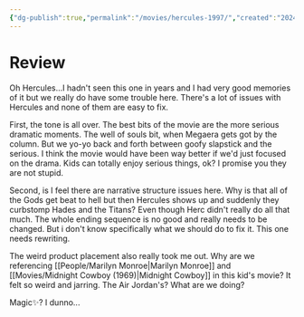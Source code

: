 ```yaml
---
{"dg-publish":true,"permalink":"/movies/hercules-1997/","created":"2024-07-20","updated":"2024-07-20"}
---
```



# Review

Oh Hercules...I hadn't seen this one in years and I had very good memories of it but we really do have some trouble here. There's a lot of issues with Hercules and none of them are easy to fix.

First, the tone is all over. The best bits of the movie are the more serious dramatic moments. The well of souls bit, when Megaera gets got by the column. But we yo-yo back and forth between goofy slapstick and the serious. I think the movie would have been way better if we'd just focused on the drama. Kids can totally enjoy serious things, ok? I promise you they are not stupid.

Second, is I feel there are narrative structure issues here. Why is that all of the Gods get beat to hell but then Hercules shows up and suddenly they curbstomp Hades and the Titans? Even though Herc didn't really do all that much. The whole ending sequence is no good and really needs to be changed. But i don't know specifically what we should do to fix it. This one needs rewriting.

The weird product placement also really took me out. Why are we referencing [[People/Marilyn Monroe\|Marilyn Monroe]] and [[Movies/Midnight Cowboy (1969)\|Midnight Cowboy]] in this kid's movie? It felt so weird and jarring. The Air Jordan's? What are we doing?

Magic✨? I dunno...
